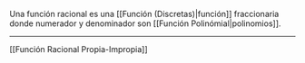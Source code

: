 Una función racional es una [[Función (Discretas)|función]] fraccionaria donde numerador y denominador son [[Función Polinómial|polinomios]].
***
[[Función Racional Propia-Impropia]]